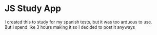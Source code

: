 # JS Study App
I created this to study for my spanish tests, but it was too arduous to use. But I spend like 3 hours making it so I decided to post it anyways
